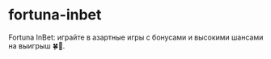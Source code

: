 # fortuna-inbet
Fortuna InBet: играйте в азартные игры с бонусами и высокими шансами на выигрыш 🍀🎰.
